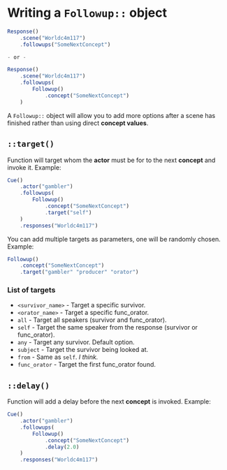 # Writing a `Followup::` object

```javascript
Response()
    .scene("Worldc4m117")
    .followups("SomeNextConcept")

- or -

Response()
    .scene("Worldc4m117")
    .followups(
        Followup()
            .concept("SomeNextConcept")
    )
```

A `Followup::` object will allow you to add more options after a scene has finished rather than using direct **concept values**.

## **`::target()`**

Function will target whom the **actor** must be for to the next **concept** and invoke it. Example:

```javascript
Cue()
    .actor("gambler")
    .followups(
        Followup()
            .concept("SomeNextConcept")
            .target("self")
    )
    .responses("Worldc4m117")
```

You can add multiple targets as parameters, one will be randomly chosen. Example:

```javascript
Followup()
    .concept("SomeNextConcept")
    .target("gambler" "producer" "orator")
```

### **List of targets**

* `<survivor_name>` - Target a specific survivor.
* `<orator_name>` - Target a specific func_orator.
* `all` - Target all speakers (survivor and func_orator).
* `self` - Target the same speaker from the response (survivor or func_orator).
* `any` - Target any survivor. Default option.
* `subject` - Target the survivor being looked at.
* `from` - Same as `self`. *I think.*
* `func_orator` - Target the first func_orator found.

## **`::delay()`**

Function will add a delay before the next **concept** is invoked. Example:

```javascript
Cue()
    .actor("gambler")
    .followups(
        Followup()
            .concept("SomeNextConcept")
            .delay(2.0)
    )
    .responses("Worldc4m117")
```
